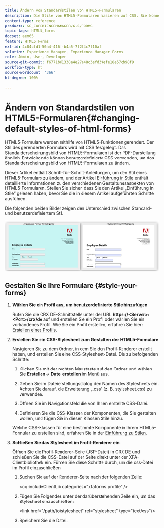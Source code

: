 ```yaml
---
title: Ändern von Standardstilen von HTML5-Formularen
description: Die Stile von HTML5-Formularen basieren auf CSS. Sie können die Standardstile des Formulars ändern.
content-type: reference
products: SG_EXPERIENCEMANAGER/6.5/FORMS
topic-tags: hTML5_forms
docset: aem65
feature: HTML5 Forms
exl-id: 4c84cfd1-50a4-416f-b4a5-7f2f4c7f10af
solution: Experience Manager, Experience Manager Forms
role: Admin, User, Developer
source-git-commit: f6771bd1338a4e27a48c3efd39efe18e57cb98f9
workflow-type: ht
source-wordcount: '366'
ht-degree: 100%

---
```


# Ändern von Standardstilen von HTML5-Formularen{#changing-default-styles-of-html-forms}

HTML5-Formulare werden mithilfe von HTML5-Funktionen gerendert. Der Stil des gerenderten Formulars wird mit CSS festgelegt. Das Standarderscheinungsbild von HTML5-Formularen ist der PDF-Darstellung ähnlich. Entwickelnde können benutzerdefinierte CSS verwenden, um das Standarderscheinungsbild von HTML5-Formularen zu ändern.

Dieser Artikel enthält Schritt-für-Schritt-Anleitungen, um den Stil eines HTML5-Formulars zu ändern, und der Artikel [Einführung in Stile](/help/forms/using/css-styles.md) enthält detaillierte Informationen zu den verschiedenen Gestaltungsaspekten von HTML5-Formularen. Stellen Sie sicher, dass Sie den Artikel „Einführung in Stile“ gelesen haben, bevor Sie die in diesem Artikel aufgeführten Schritte ausführen.

Die folgenden beiden Bilder zeigen den Unterschied zwischen Standard- und benutzerdefiniertem Stil.

![images-002-small](assets/pictures-002-small.png)

## Gestalten Sie Ihre Formulare {#style-your-forms}

1. **Wählen Sie ein Profil aus, um benutzerdefinierte Stile hinzufügen**

   Rufen Sie die CRX DE-Schnittstelle unter der URL **https://&lt;Server>:&lt;Port>/crx/de** auf und erstellen Sie ein Profil oder wählen Sie ein vorhandenes Profil. Wie Sie ein Profil erstellen, erfahren Sie hier: [Erstellen eines Profils](/help/forms/using/custom-profile.md).

1. **Erstellen Sie ein CSS-Stylesheet zum Gestalten der HTML5-Formulare**

   Navigieren Sie zu dem Ordner, in dem Sie den Profil-Renderer erstellt haben, und erstellen Sie eine CSS-Stylesheet-Datei. Die zu befolgenden Schritte:

   1. Klicken Sie mit der rechten Maustaste auf den Ordner und wählen Sie **Erstellen**-> **Datei erstellen** im Menü aus.

   1. Geben Sie im Dateierstellungsdialog den Namen des Stylesheets ein. Achten Sie darauf, die Erweiterung „.css“ (z. B. stylesheet.css) zu verwenden.
   1. Öffnen Sie im Navigationsfeld die von Ihnen erstellte CSS-Datei.
   1. Definieren Sie die CSS-Klassen der Komponenten, die Sie gestalten wollen, und fügen Sie in diesen Klassen Stile hinzu.

   Welche CSS-Klassen für eine bestimmte Komponente in Ihrem HTML5-Formular zu erstellen sind, erfahren Sie in der [Einführung zu Stilen](/help/forms/using/css-styles.md).

1. **Schließen Sie das Stylesheet im Profil-Renderer ein**

   Öffnen Sie die Profil-Renderer-Seite (JSP-Datei) in CRX DE und schließen Sie die CSS-Datei auf der Seite direkt unter der XFA-Clientbibliothek ein. Führen Sie diese Schritte durch, um die css-Datei im Profil einzuschließen.

   1. Suchen Sie auf der Renderer-Seite nach der folgenden Zeile:

      &lt;cq:includeClientLib categories=&quot;xfaforms.profile&quot; />

   1. Fügen Sie Folgendes unter der darüberstehenden Zeile ein, um das Stylesheet einzuschließen:

      &lt;link href=&quot;/path/to/stylesheet&quot; rel=&quot;stylesheet&quot; type=&quot;text/css&quot;/>

   1. Speichern Sie die Datei.
